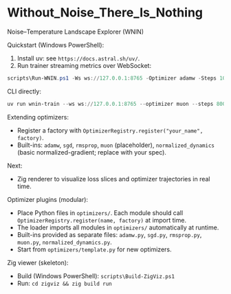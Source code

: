 # Without_Noise_There_Is_Nothing
Noise–Temperature Landscape Explorer (WNIN)

Quickstart (Windows PowerShell):

1) Install uv: see `https://docs.astral.sh/uv/`.
2) Run trainer streaming metrics over WebSocket:

```powershell
scripts\Run-WNIN.ps1 -Ws ws://127.0.0.1:8765 -Optimizer adamw -Steps 1000 -NoiseMode input_jitter -NoiseMag 0.1 -NoiseSchedule cosine -NoisePeriod 500
```

CLI directly:

```powershell
uv run wnin-train --ws ws://127.0.0.1:8765 --optimizer muon --steps 800 --noise-mode none
```

Extending optimizers:
- Register a factory with `OptimizerRegistry.register("your_name", factory)`.
- Built-ins: `adamw`, `sgd`, `rmsprop`, `muon` (placeholder), `normalized_dynamics` (basic normalized-gradient; replace with your spec).

Next:
- Zig renderer to visualize loss slices and optimizer trajectories in real time.

Optimizer plugins (modular):
- Place Python files in `optimizers/`. Each module should call `OptimizerRegistry.register(name, factory)` at import time.
- The loader imports all modules in `optimizers/` automatically at runtime.
- Built-ins provided as separate files: `adamw.py`, `sgd.py`, `rmsprop.py`, `muon.py`, `normalized_dynamics.py`.
- Start from `optimizers/template.py` for new optimizers.

Zig viewer (skeleton):
- Build (Windows PowerShell): `scripts\Build-ZigViz.ps1`
- Run: `cd zigviz && zig build run`
